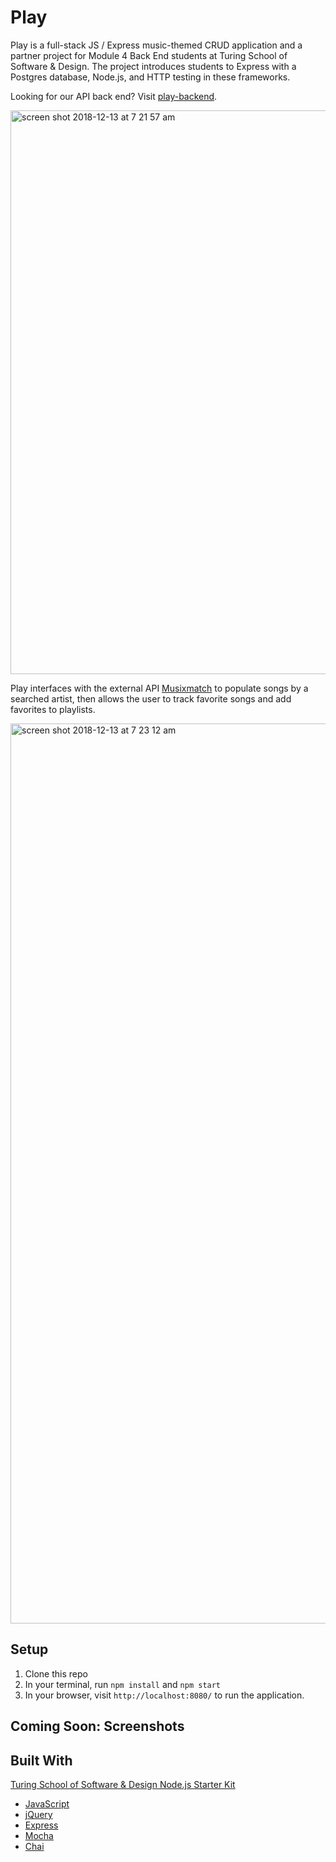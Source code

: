 # Play

Play is a full-stack JS / Express music-themed CRUD application and a partner project for Module 4 Back End students at Turing School of Software & Design. The project introduces students to Express with a Postgres database, Node.js, and HTTP testing in these frameworks.
 
Looking for our API back end? Visit [play-backend](https://github.com/clairebvs/play-backend).

<img width="902" alt="screen shot 2018-12-13 at 7 21 57 am" src="https://user-images.githubusercontent.com/39714935/49944627-19772680-fea8-11e8-8e7e-7709b5570176.png">

 
Play interfaces with the external API [Musixmatch](https://developer.musixmatch.com/) to populate songs by a searched artist, then allows the user to track favorite songs and add favorites to playlists.

<img width="1440" alt="screen shot 2018-12-13 at 7 23 12 am" src="https://user-images.githubusercontent.com/39714935/49944631-1bd98080-fea8-11e8-9f28-0756a0f6149c.png">

## Setup
1. Clone this repo
2. In your terminal, run `npm install` and `npm start`
3. In your browser, visit `http://localhost:8080/` to run the application.

## Coming Soon: Screenshots

## Built With
[Turing School of Software & Design Node.js Starter Kit](https://github.com/turingschool-projects/self-directed-fe-starter)

* [JavaScript](https://www.javascript.com/)
* [jQuery](https://jquery.com/)
* [Express](https://expressjs.com/)
* [Mocha](https://mochajs.org/)
* [Chai](https://chaijs.com/)
